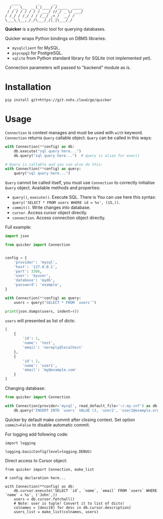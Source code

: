 ```
   ____        _      __
  / __ \__  __(_)____/ /_____  _____
 / / / / / / / / ___/ //_/ _ \/ ___/
/ /_/ / /_/ / / /__/ ,< /  __/ /
\___\_\__,_/_/\___/_/|_|\___/_/
```

**Quicker** is a pythonic tool for querying databases.

Quicker wraps Python bindings on DBMS libraries:

- `mysqlclient` for MySQL.
- `psycopg2` for PostgreSQL.
- `sqlite` from Python standard library for SQLite (not implemented yet).

Connection parameters will passed to "backend" module as is.

# Installation

```
pip install git+https://git.nxhs.cloud/ge/quicker
```

# Usage

`Connection` is context manages and must be used with `with` keyword. `Connection` returns `Query` callable object. `Query` can be called in this ways:

```python
with Connection(**config) as db:
    db.execute("sql query here...")
    db.query("sql query here...")  # query is alias for exec()

# Query is callable and you can also do this:
with Connection(**config) as query:
    query("sql query here...")
```

`Query` cannot be called itself, you must use `Connection` to correctly initialise `Query` object. Available methods and properties:

- `query()`, `execute()`. Execute SQL. There is You can use here this syntax: `query('SELECT * FROM users WHERE id = %s', (15,))`.
- `commit()`. Write changes into database.
- `cursor`. Access cursor object directly.
- `connection`. Access connection object directly.

Full example:

```python
import json

from quicker import Connection


config = {
    'provider': 'mysql',
    'host': '127.0.0.1',
    'port': 3306,
    'user': 'myuser',
    'database': 'mydb',
    'password': 'example',
}

with Connection(**config) as query:
    users = query("SELECT * FROM `users`")

print(json.dumps(users, indent=4))
```

`users` will presented as list of dicts:

```python
[
    {
        'id': 1,
        'name': 'test',
        'email': 'noreply@localhost'
    },
    {
        'id': 2,
        'name': 'user1',
        'email': 'my@example.com'
    }
]
```

Changing database:

```python
from quicker import Connection

with Connection(provider='mysql', read_default_file='~/.my.cnf') as db:
    db.query("INSERT INTO `users` VALUE (3, 'user2', 'user2@example.org')")
```

Quicker by default make commit after closing context. Set option `commit=False` to disable automatic commit.

For logging add following code:

```
import logging

logging.basicConfig(level=logging.DEBUG)
```

Direct access to Cursor object:

```
from quicker import Connection, make_list

# config declaration here...

with Connection(**config) as db:
    db.cursor.execute('SELECT `id`, `name`, `email` FROM `users` WHERE `name` = %s', ('John',))
    users = db.cursor.fetchall()
    # Note: user is tuple! Convert it to list of dicts!
    colnames = [desc[0] for desc in db.cursor.description]
    users_list = make_list(colnames, users)
```

